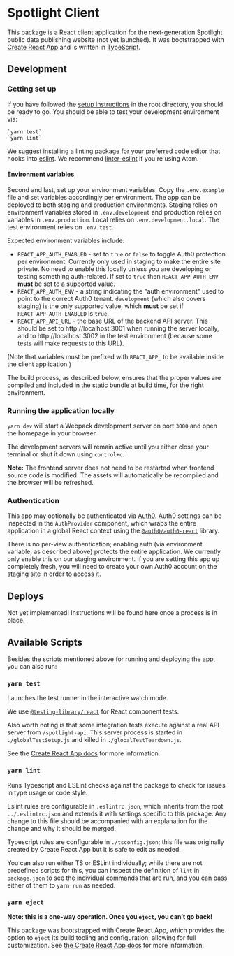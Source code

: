 # Spotlight Client

This package is a React client application for the next-generation Spotlight public data publishing website (not yet launched). It was bootstrapped with [Create React App](https://github.com/facebook/create-react-app) and is written in [TypeScript](https://www.typescriptlang.org/docs).

## Development

### Getting set up

If you have followed the [setup instructions](../README.md#getting-set-up) in the root directory, you should be ready to go. You should be able to test your development environment via:

    `yarn test`
    `yarn lint`

We suggest installing a linting package for your preferred code editor that hooks into [eslint](#yarn-lint). We recommend [linter-eslint](https://atom.io/packages/linter-eslint) if you're using Atom.

#### Environment variables

Second and last, set up your environment variables. Copy the `.env.example` file and set variables accordingly per environment. The app can be deployed to both staging and production environments. Staging relies on environment variables stored in `.env.development` and production relies on variables in `.env.production`. Local relies on `.env.development.local`. The test environment relies on `.env.test`.

Expected environment variables include:

- `REACT_APP_AUTH_ENABLED` - set to `true` or `false` to toggle Auth0 protection per environment. Currently only used in staging to make the entire site private. No need to enable this locally unless you are developing or testing something auth-related. If set to `true` then `REACT_APP_AUTH_ENV` **must** be set to a supported value.
- `REACT_APP_AUTH_ENV` - a string indicating the "auth environment" used to point to the correct Auth0 tenant. `development` (which also covers staging) is the only supported value, which **must** be set if `REACT_APP_AUTH_ENABLED` is `true`.
- `REACT_APP_API_URL` - the base URL of the backend API server. This should be set to http://localhost:3001 when running the server locally, and to http://localhost:3002 in the test environment (because some tests will make requests to this URL).

(Note that variables must be prefixed with `REACT_APP_` to be available inside the client application.)

The build process, as described below, ensures that the proper values are compiled and included in the static bundle at build time, for the right environment.

### Running the application locally

`yarn dev` will start a Webpack development server on port `3000` and open the homepage in your browser.

The development servers will remain active until you either close your terminal or shut it down using `control+c`.

**Note:** The frontend server does not need to be restarted when frontend source code is modified. The assets will automatically be recompiled and the browser will be refreshed.

### Authentication

This app may optionally be authenticated via [Auth0](https://auth0.com/). Auth0 settings can be inspected in the `AuthProvider` component, which wraps the entire application in a global React context using the [`@auth0/auth0-react`](https://www.npmjs.com/package/@auth0/auth0-react) library.

There is no per-view authentication; enabling auth (via environment variable, as described above) protects the entire application. We currently only enable this on our staging environment. If you are setting this app up completely fresh, you will need to create your own Auth0 account on the staging site in order to access it.

## Deploys

Not yet implemented! Instructions will be found here once a process is in place.

## Available Scripts

Besides the scripts mentioned above for running and deploying the app, you can also run:

### `yarn test`

Launches the test runner in the interactive watch mode.

We use [`@testing-library/react`](https://testing-library.com/docs/react-testing-library/intro) for React component tests.

Also worth noting is that some integration tests execute against a real API server from `/spotlight-api`. This server process is started in `./globalTestSetup.js` and killed in `./globalTestTeardown.js`.

See the [Create React App docs](https://facebook.github.io/create-react-app/docs/running-tests) for more information.

### `yarn lint`

Runs Typescript and ESLint checks against the package to check for issues in type usage or code style.

Eslint rules are configurable in `.eslintrc.json`, which inherits from the root `../.eslintrc.json` and extends it with settings specific to this package. Any change to this file should be accompanied with an explanation for the change and why it should be merged.

Typescript rules are configurable in `./tsconfig.json`; this file was originally created by Create React App but it is safe to edit as needed.

You can also run either TS or ESLint individually; while there are not predefined scripts for this, you can inspect the definition of `lint` in `package.json` to see the individual commands that are run, and you can pass either of them to `yarn run` as needed.

### `yarn eject`

**Note: this is a one-way operation. Once you `eject`, you can’t go back!**

This package was bootstrapped with Create React App, which provides the option to `eject` its build tooling and configuration, allowing for full customization. See [the Create React App docs](https://create-react-app.dev/docs/available-scripts#npm-run-eject) for more information.
